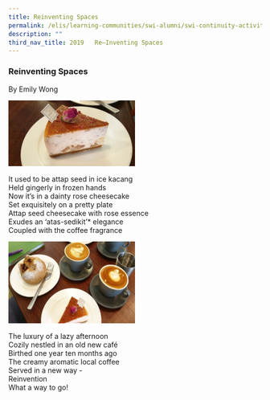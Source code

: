 ```yaml
---
title: Reinventing Spaces
permalink: /elis/learning-communities/swi-alumni/swi-continuity-activities/re-inventing-spaces/
description: ""
third_nav_title: 2019   Re–Inventing Spaces
---
```


### Reinventing Spaces
By Emily Wong

<img src="/images/cake1.jpg" 
     style="width:50%">

It used to be attap seed in ice kacang   <br>
Held gingerly in frozen hands <br>
Now it’s in a dainty rose cheesecake <br>
Set exquisitely on a pretty plate <br>
Attap seed cheesecake with rose essence <br>
Exudes an ‘atas-sedikit’* elegance <br>
Coupled with the coffee fragrance

<img src="/images/coffee.jpg" 
     style="width:50%">
		 
The luxury of a lazy afternoon <br>
Cozily nestled in an old new café <br>
Birthed one year ten months ago <br>
The creamy aromatic local coffee <br>
Served in a new way - <br>
Reinvention <br>
What a way to go!